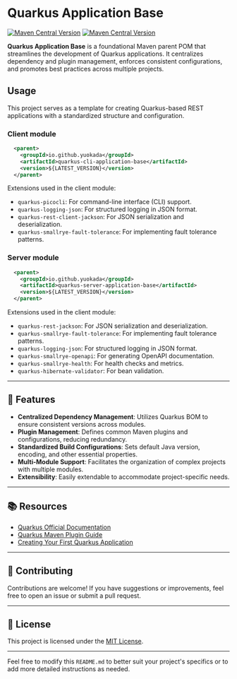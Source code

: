 # Quarkus Application Base
[![Maven Central Version](https://img.shields.io/maven-central/v/io.github.yuokada/quarkus-cli-application-base)](https://central.sonatype.com/artifact/io.github.yuokada/quarkus-cli-application-base)
[![Maven Central Version](https://img.shields.io/maven-central/v/io.github.yuokada/quarkus-server-application-base)](https://central.sonatype.com/artifact/io.github.yuokada/quarkus-server-application-base)



**Quarkus Application Base** is a foundational Maven parent POM that streamlines the development of Quarkus applications. 
It centralizes dependency and plugin management, enforces consistent configurations, and promotes best practices across multiple projects.

## Usage
This project serves as a template for creating Quarkus-based REST applications with a standardized structure and configuration.

### Client module

```xml
  <parent>
    <groupId>io.github.yuokada</groupId>
    <artifactId>quarkus-cli-application-base</artifactId>
    <version>${LATEST_VERSION}</version>
  </parent>
```

Extensions used in the client module:

- `quarkus-picocli`: For command-line interface (CLI) support.
- `quarkus-logging-json`: For structured logging in JSON format.
- `quarkus-rest-client-jackson`: For JSON serialization and deserialization.
- `quarkus-smallrye-fault-tolerance`: For implementing fault tolerance patterns.

### Server module

```xml
  <parent>
    <groupId>io.github.yuokada</groupId>
    <artifactId>quarkus-server-application-base</artifactId>
    <version>${LATEST_VERSION}</version>
  </parent>
```

Extensions used in the client module:

- `quarkus-rest-jackson`: For JSON serialization and deserialization.
- `quarkus-smallrye-fault-tolerance`: For implementing fault tolerance patterns.
- `quarkus-logging-json`: For structured logging in JSON format.
- `quarkus-smallrye-openapi`: For generating OpenAPI documentation.
- `quarkus-smallrye-health`: For health checks and metrics.
- `quarkus-hibernate-validator`: For bean validation.


---

## 🚀 Features

- **Centralized Dependency Management**: Utilizes Quarkus BOM to ensure consistent versions across modules.
- **Plugin Management**: Defines common Maven plugins and configurations, reducing redundancy.
- **Standardized Build Configurations**: Sets default Java version, encoding, and other essential properties.
- **Multi-Module Support**: Facilitates the organization of complex projects with multiple modules.
- **Extensibility**: Easily extendable to accommodate project-specific needs.

---

## 📚 Resources

- [Quarkus Official Documentation](https://quarkus.io/guides/)
- [Quarkus Maven Plugin Guide](https://quarkus.io/guides/maven-tooling)
- [Creating Your First Quarkus Application](https://quarkus.io/guides/getting-started)

---

## 🤝 Contributing

Contributions are welcome! If you have suggestions or improvements, feel free to open an issue or submit a pull request.

---

## 📝 License

This project is licensed under the [MIT License](LICENSE).

---

Feel free to modify this `README.md` to better suit your project's specifics or to add more detailed instructions as needed. 
